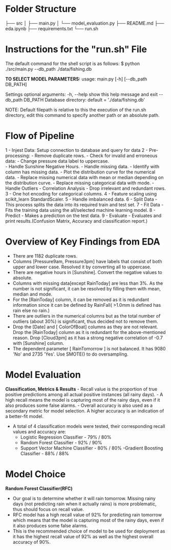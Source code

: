
# Folder Structure
├── src
│ ├── main.py
│ └── model_evaluation.py
├── README.md
├── eda.ipynb
├── requirements.txt
└── run.sh



# Instructions for the "run.sh" File

The default command for the shell script is as follows:
$ python ./src/main.py --db_path ./data/fishing.db

**TO SELECT MODEL PARAMETERS:**
usage: main.py [-h] [--db_path DB_PATH]
                          

Settings
optional arguments:
  -h, --help            show this help message and exit
  --db_path DB_PATH     Database directory: default = './data/fishing.db'
 
NOTE: Default filepath is relative to this the execution of the run.sh directory, edit this command to specify another path or an absolute path.

# Flow of Pipeline
1 - Injest Data: Setup connection to database and query for data
2 - Pre-processing:
     - Remove duplicate rows.
     - Check for invalid and erroneous data:
		- Change pressure data label to uppercase.	
		- Handle Sunshine Negative Hours.
     - Handle missing data.
		- Identify with column has missing data.
		- Plot the distribution curve for the numerical data.
     	- Replace missing numerical data with mean or median depending on the distribution curve.
		- Replace missing categorical data with mode.
	- Handle Outliers
      - Correlation Analysis
	- Drop irrelevant and redundant rows.
3 - One hot encoding for categorical columns.
4 - Feature scaling using scikit_learn StandardScaler.
5 - Handle imbalanced data.
6 - Split Data - This process splits the data into its required train and test set. 
7 - Fit Data - Fits the training data using the all/selected machine learning model. 
8 - Predict - Makes a prediction on the test data.
9 - Evaluate - Evaluates and print results.(Confusion Matrix, Accuracy and classification report.)

# Overview of Key Findings from EDA
- There are 1182 duplicate rows.
- Columns [Pressure9am, Pressure3pm] have labels that consist of both upper and lower case. Resolved it by converting all to uppercase.
- There are negative hours in [Sunshine]. Convert the negative values to absolute. 
- Columns with missing data[except RainToday] are less than 3%. As the number is not significant, it can be resolved by filling them with mean, median and mode.
- For the [RainToday] column, it can be removed as it is redundant information since it can be defined by RainFall( >1.0mm is defined has rain else no rain.)
- There are outliers in the numerical columns but as the total number of outliers (about 30%) is significant, thus decided not to remove them.
- Drop the [Date] and [ ColorOfBoat] columns as they are not relevant. Drop the [RainToday] column as it is redundant for the above-mentioned reason. Drop [Cloud3pm] as it has a strong 
  negative correlation of -0.7 with [Sunshine] column.
- The dependent parameter [ RainTomorrow ] is not balanced. It has 9080 'No' and 2735 'Yes'. Use SMOTE() to do oversampling.


# Model Evaluation
**Classification, Metrics & Results**
	- Recall value is the proportion of true positive predictions among all actual positive instances (all rainy days). 
	- A high recall means the model is capturing most of the rainy days, even if it also produces some false alarms.
	- Overall accuracy is also used as a secondary metric for model selection. A higher accuracy is an indication of a better-fit model. 

- A total of 4 classification models were tested, their corresponding recall values and accuracy are:
    - Logistic Regression Classifier - 79% / 80%
    - Random Forest Classifier - 92% / 90%
    - Support Vector Machine Classifier - 80% / 80%
	-Gradient Boosting Classifier - 88% / 88%

# Model Choice
**Random Forest Classifier(RFC)**
- Our goal is to determine whether it will rain tomorrow. Missing rainy days (not predicting rain when it actually rains) is more problematic, thus should focus on recall value.
- RFC model has a high recall value of 92% for predicting rain tomorrow which means that the model is capturing most of the rainy days, even if it also produces some false alarms.
- This is the recommended choice of model to be used for deployment as it has the highest recall value of 92% as well as the highest overall accuracy of 90%.


